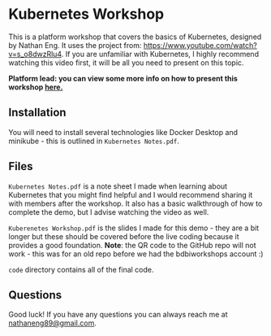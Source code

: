 # Kubernetes Workshop
This is a platform workshop that covers the basics of Kubernetes, designed by Nathan Eng. It uses the project from: https://www.youtube.com/watch?v=s_o8dwzRlu4. If you are unfamiliar with Kubernetes, I highly recommend watching this video first, it will be all you need to present on this topic.

**Platform lead: you can view some more info on how to present this workshop [here.](https://drive.google.com/drive/folders/1g5rLkefk_uBrqCWMmnSa5JB9Th94NoMH?usp=sharing)**

## Installation
You will need to install several technologies like Docker Desktop and minikube - this is outlined in `Kubernetes Notes.pdf`.

## Files
`Kubernetes Notes.pdf` is a note sheet I made when learning about Kubernetes that you might find helpful and I would recommend sharing it with members after the workshop. It also has a basic walkthrough of how to complete the demo, but I advise watching the video as well.

`Kuberenetes Workshop.pdf` is the slides I made for this demo - they are a bit longer but these should be covered before the live coding because it provides a good foundation. **Note**: the QR code to the GitHub repo will not work - this was for an old repo before we had the bdbiworkshops account :)

`code` directory contains all of the final code.

## Questions
Good luck! If you have any questions you can always reach me at nathaneng89@gmail.com.

